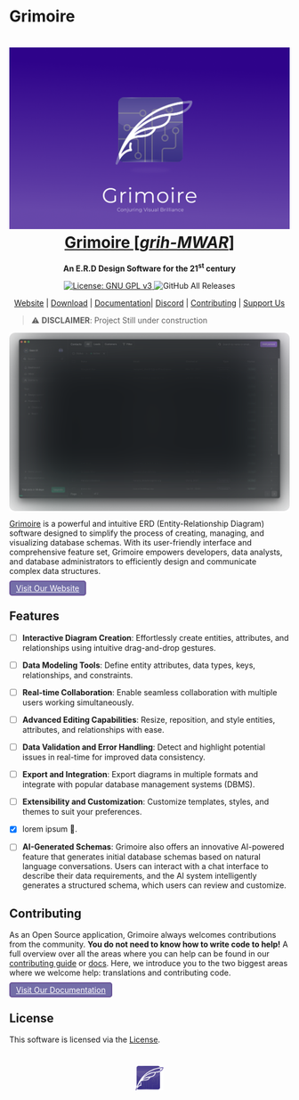 # Grimoire

<a href="https://gri-moire.vercel.app/">
  <h1 align="center" >
    <img src="./assets/banner.png" alt="Grimoire downloader logo"  />
      <br/>
    Grimoire [<em>grih-MWAR</em>]
  </h1>
</a>

<p align="center" >
  <strong>An E.R.D Design Software for the 21<sup>st</sup> century</strong>
</p>
<p align="center">
  <a href="https://www.gnu.org/licenses/gpl-3.0">
    <img src="https://img.shields.io/badge/License-MIT-blue.svg" alt="License: GNU GPL v3">
  </a>
  <img alt="GitHub All Releases" src="https://img.shields.io/github/downloads/kolynzb/Grimoire/total.svg">
</p>

<p align="center">
  <a href="https://gri-moire.vercel.app/" target="_blank">Website</a> |
  <a href="">Download</a> |
  <a href="https://grimoire-docs.vercel.app/" target="_blank">Documentation</a>|
  <a href="" target="_blank">Discord</a> |
  <a href="#contributing">Contributing</a> |
  <a href="https://www.buymeacoffee.com/kolynzb" target="_blank">Support Us</a>
</p>

> ⚠️ **DISCLAIMER**: Project Still under construction


<a  style="position:relative; display:flex; align-items:center;justify-content:center;" href="https://gri-moire.vercel.app/" align="center">
<p style=" position: absolute; 
  background:transparent; border-radius:10px; padding:0;
 backdrop-filter: blur(40px); width:100%; height:100%; 
z-index:0; "> 
</p> 
  <img style="z-index:-100; position: relative;  " src="./apps/site/public/static/screenshots/list.png" alt="Grimoire screenshot" />
</a>

[Grimoire](https://gri-moire.vercel.app/) is a powerful and intuitive ERD (Entity-Relationship Diagram) software designed to simplify the process of creating, managing, and visualizing database schemas. With its user-friendly interface and comprehensive feature set, Grimoire empowers developers, data analysts, and database administrators to efficiently design and communicate complex data structures.


<a  style="opacity:0.7; background:#3B3285; border-radius:5px; padding:3px 10px;  color:white; border:solid #2A0A6D  2px; margin-top:30px; margin-bottom:30px;" href="https://gri-moire.vercel.app/" align="center">
Visit Our Website
</a>

## Features

- [ ] **Interactive Diagram Creation**: Effortlessly create entities, attributes, and relationships using intuitive drag-and-drop gestures.
- [ ] **Data Modeling Tools**: Define entity attributes, data types, keys, relationships, and constraints.
- [ ] **Real-time Collaboration**: Enable seamless collaboration with multiple users working simultaneously.
- [ ] **Advanced Editing Capabilities**: Resize, reposition, and style entities, attributes, and relationships with ease.
- [ ] **Data Validation and Error Handling**: Detect and highlight potential issues in real-time for improved data consistency.
- [ ] **Export and Integration**: Export diagrams in multiple formats and integrate with popular database management systems (DBMS).
- [ ] **Extensibility and Customization**: Customize templates, styles, and themes to suit your preferences.
- [x] lorem ipsum 🐤.
- [ ] **AI-Generated Schemas**: Grimoire also offers an innovative AI-powered feature that generates initial database schemas based on natural language conversations. Users can interact with a chat interface to describe their data requirements, and the AI system intelligently generates a structured schema, which users can review and customize.




## Contributing

As an Open Source application, Grimoire always welcomes contributions from the community. **You do not need to know how to write code to help!** A full overview over all the areas where you can help can be found in our [contributing guide](./.github/CONTRIBUTING.md) or [docs](https://grimoire-docs.vercel.app/). Here, we introduce you to the two biggest areas where we welcome help: translations and contributing code.

<a  style="opacity:0.7; background:#3B3285; border-radius:5px; padding:3px 10px;  color:white; border:solid #2A0A6D 2px; margin-top:30px; margin-bottom:30px;" href="https://grimoire-docs.vercel.app/" align="center">
Visit Our Documentation
</a>

## License

This software is licensed via the [License](https://www.gnu.org/licenses/gpl-3.0.en.html).

<h1 align="center" style="display:flex; justify-content:center; align-items:center" >
  <a href="https://gri-moire.vercel.app/">
    <img src="./assets/logo.png" alt="Grimoire downloader logo" width="50" />  
  </a>
</h1>
